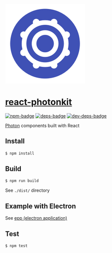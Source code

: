 ![icon][icon]

# [react-photonkit]

[![npm-badge]][npm]
[![deps-badge]][deps]
[![dev-deps-badge]][dev-deps]

[Photon][photon] components built with React


## Install

```sh
$ npm install
```


## Build

```sh
$ npm run build
```

See `./dist/` directory


## Example with Electron

See [epp (electron application)][epp]


## Test

```sh
$ npm test
```




[react-photonkit]: http://react-photonkit.github.io/
[epp]: https://github.com/react-photonkit/epp
[icon]: assets/photonkit.png
[photon]: http://photonkit.com/
[gif]: assets/photonkit.gif

[npm-badge]: https://badge.fury.io/js/react-photonkit.svg
[npm]: https://badge.fury.io/js/react-photonkit
[deps-badge]: https://david-dm.org/react-photonkit/react-photonkit.svg
[dev-deps-badge]: https://david-dm.org/react-photonkit/react-photonkit/dev-status.svg#info=devDependencies
[deps]: https://david-dm.org/react-photonkit/react-photonkit
[dev-deps]: https://david-dm.org/react-photonkit/react-photonkit#info=devDependencies
